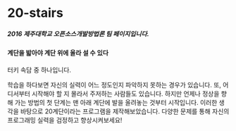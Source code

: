 # 20-stairs

##### *2016 제주대학교 오픈소스개발방법론 팀 페이지입니다.*

#### 계단을 밟아야 계단 위에 올라 설 수 있다
터키 속담 중 하나입니다.

학습을 하다보면 자신의 실력이 어느 정도인지 파악하지 못하는 경우가 있습니다. 또, 어디서부터 시작해야 할 지 몰라서 주저하는 사람들도 있습니다.
하지만 언제나 정상을 향해 가는 방법의 첫 단계는 맨 아래 계단에 발을 올려놓는 것부터 시작입니다.
이러한 생각을 바탕으로 20계단이라는 프로그램을 제작해보았습니다.
다양한 문제를 통해 자신의 프로그래밍 실력을 검정하고 향상시켜보세요!
